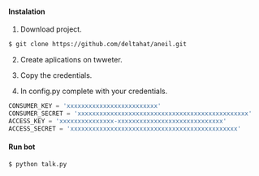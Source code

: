 #### Instalation
1) Download project.
```sh
$ git clone https://github.com/deltahat/aneil.git
```
2) Create aplications on twweter.

3) Copy the credentials.

4) In config.py complete with your credentials.
```python
CONSUMER_KEY = 'xxxxxxxxxxxxxxxxxxxxxxxxx'
CONSUMER_SECRET = 'xxxxxxxxxxxxxxxxxxxxxxxxxxxxxxxxxxxxxxxxxxxxxxx'
ACCESS_KEY = 'xxxxxxxxxxxxxxx-xxxxxxxxxxxxxxxxxxxxxxxxxxxxx'
ACCESS_SECRET = 'xxxxxxxxxxxxxxxxxxxxxxxxxxxxxxxxxxxxxxxxxxxxxx'
```
#### Run bot
```sh
$ python talk.py
```
